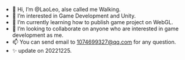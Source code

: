 - 👋 Hi, I’m @LaoLeo, alse called me Walking.
- 👀 I’m interested in Game Development and Unity.
- 🌱 I’m currently learning how to publish game project on WebGL.
- 💞️ I’m looking to collaborate on anyone who are interested in game development as me.
- 📫 You can send email to 1074699327@qq.com for any question.
- ✨ update on 20221225.

<!---
LaoLeo/LaoLeo is a ✨ special ✨ repository because its `README.md` (this file) appears on your GitHub profile.
You can click the Preview link to take a look at your changes.
--->
